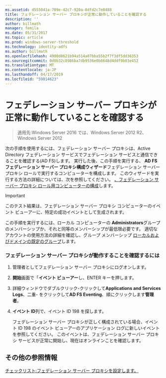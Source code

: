```yaml
---
ms.assetid: d555041a-709e-42c7-920a-8dfd2c7e0488
title: フェデレーション サーバー プロキシが正常に動作していることを確認する
description: ''
author: billmath
manager: femila
ms.date: 05/31/2017
ms.topic: article
ms.prod: windows-server-threshold
ms.technology: identity-adfs
ms.author: billmath
ms.openlocfilehash: 4900d8621b94a514a07bba55b2f7f3df5dd36353
ms.sourcegitcommit: 0d0b32c8986ba7db9536e0b8648d4ddf9b03e452
ms.translationtype: MT
ms.contentlocale: ja-JP
ms.lasthandoff: 04/17/2019
ms.locfileid: "59814623"
---
```

# <a name="verify-that-a-federation-server-proxy-is-operational"></a>フェデレーション サーバー プロキシが正常に動作していることを確認する

>適用先:Windows Server 2016 では、Windows Server 2012 R2、Windows Server 2012

次の手順を使用するには、フェデレーション サーバー プロキシは、Active Directory フェデレーション サービスでフェデレーション サービスと通信できることを確認する\(AD FS\)します。 実行した後、この手順を実行する、 **AD FS フェデレーション サーバー プロキシ構成ウィザード**フェデレーション サーバー プロキシ ロールで実行するコンピューターを構成します。 このウィザードを実行する方法の詳細については、次を参照してください。 [、フェデレーション サーバー プロキシ ロール用コンピューターの構成](Configure-a-Computer-for-the-Federation-Server-Proxy-Role.md)します。  
  
> [!IMPORTANT]  
> このテスト結果は、フェデレーション サーバー プロキシ コンピューターのイベント ビューアーに、特定の成功イベントとして生成されます。  
  
この手順を実行するには、ローカル コンピューターの **Administrators**グループのメンバーシップか、それと同等のメンバーシップが最低限必要です。  適切なアカウントの使用方法の詳細を確認し、グループ メンバーシップ [ローカルおよびドメインの既定のグループ](https://go.microsoft.com/fwlink/?LinkId=83477)します。   
  
### <a name="to-verify-that-a-federation-server-proxy-is-operational"></a>フェデレーション サーバー プロキシが動作することを確認するには  
  
1.  管理者としてフェデレーション サーバー プロキシにログオンします。  
  
2.  **開始**画面で「**イベント ビューアー**し、ENTER キーを押します。  
  
3.  詳細ウィンドウでダブルクリック\-クリックして**Applications and Services Logs**、二重\- をクリックして**AD FS Eventing**、順にクリックします**管理者**。  
  
4.  **イベント ID**列で、イベント ID 198 を探します。  
  
    フェデレーション サーバー プロキシが正しく構成されている場合、イベント ID 198 のイベント ビューアーのアプリケーション ログに新しいイベントを参照してください。 このイベントは、フェデレーション サーバー プロキシ サービスが正常に開始し、現在はオンラインことを確認します。  
  
## <a name="additional-references"></a>その他の参照情報  
[チェックリスト:フェデレーション サーバー プロキシを設定します。](Checklist--Setting-Up-a-Federation-Server-Proxy.md)  
  

